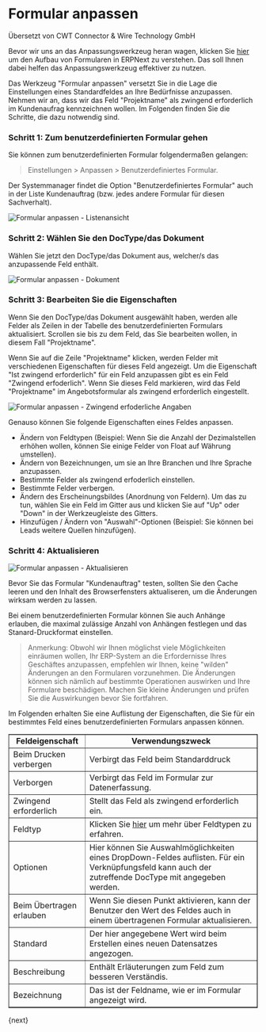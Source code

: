 # Formular anpassen

<span class="text-muted contributed-by">Übersetzt von CWT Connector & Wire Technology GmbH</span> 

Bevor wir uns an das Anpassungswerkzeug heran wagen, klicken Sie [hier](https://kb.frappe.io/kb/customization/form-architecture) um den Aufbau von Formularen in ERPNext zu verstehen. Das soll Ihnen dabei helfen das Anpassungswerkzeug effektiver zu nutzen.

Das Werkzeug "Formular anpassen" versetzt Sie in die Lage die Einstellungen eines Standardfeldes an Ihre Bedürfnisse anzupassen. Nehmen wir an, dass wir das Feld "Projektname" als zwingend erforderlich im Kundenaufrag kennzeichnen wollen. Im Folgenden finden Sie die Schritte, die dazu notwendig sind.

### Schritt 1: Zum benutzerdefinierten Formular gehen

Sie können zum benutzerdefinierten Formular folgendermaßen gelangen:

> Einstellungen > Anpassen > Benutzerdefiniertes Formular.

Der Systemmanager findet die Option "Benutzerdefiniertes Formular" auch in der Liste Kundenauftrag (bzw. jedes andere Formular für diesen Sachverhalt). 

![Formular anpassen - Listenansicht]({{docs_base_url}}/assets/old_images/erpnext/customize-form-list-view.png)

### Schritt 2: Wählen Sie den DocType/das Dokument

Wählen Sie jetzt den DocType/das Dokument aus, welcher/s das anzupassende Feld enthält.

![Formular anpassen - Dokument]({{docs_base_url}}/assets/old_images/erpnext/customize-form-document.png)

### Schritt 3: Bearbeiten Sie die Eigenschaften

Wenn Sie den DocType/das Dokument ausgewählt haben, werden alle Felder als Zeilen in der Tabelle des benutzerdefinierten Formulars aktualisiert. Scrollen sie bis zu dem Feld, das Sie bearbeiten wollen, in diesem Fall "Projektname".

Wenn Sie auf die Zeile "Projektname" klicken, werden Felder mit verschiedenen Eigenschaften für dieses Feld angezeigt. Um die Eigenschaft "Ist zwingend erforderlich" für ein Feld anzupassen gibt es ein Feld "Zwingend erfoderlich". Wenn Sie dieses Feld markieren, wird das Feld "Projektname" im Angebotsformular als zwingend erforderlich eingestellt.

![Formular anpassen - Zwingend erfoderliche Angaben]({{docs_base_url}}/assets/old_images/erpnext/customize-form-mandatory.png)

Genauso können Sie folgende Eigenschaften eines Feldes anpassen.

* Ändern von Feldtypen (Beispiel: Wenn Sie die Anzahl der Dezimalstellen erhöhen wollen, können Sie einige Felder von Float auf Währung umstellen).
* Ändern von Bezeichnungen, um sie an Ihre Branchen und Ihre Sprache anzupassen.
* Bestimmte Felder als zwingend erfoderlich einstellen.
* Bestimmte Felder verbergen.
* Ändern des Erscheinungsbildes (Anordnung von Feldern). Um das zu tun, wählen Sie ein Feld im Gitter aus und klicken Sie auf "Up" oder "Down" in der Werkzeugleiste des Gitters.
* Hinzufügen / Ändern von "Auswahl"-Optionen (Beispiel: Sie können bei Leads weitere Quellen hinzufügen).

### Schritt 4: Aktualisieren

![Formular anpassen - Aktualisieren]({{docs_base_url}}/assets/old_images/erpnext/customize-form-update.png)

Bevor Sie das Formular "Kundenauftrag" testen, sollten Sie den Cache leeren und den Inhalt des Browserfensters aktualiseren, um die Änderungen wirksam werden zu lassen.

Bei einem benutzerdefinierten Formular können Sie auch Anhänge erlauben, die maximal zulässige Anzahl von Anhängen festlegen und das Stanard-Druckformat einstellen.

> Anmerkung: Obwohl wir Ihnen möglichst viele Möglichkeiten einräumen wollen, Ihr ERP-System an die Erfordernisse Ihres Geschäftes anzupassen, empfehlen wir Ihnen, keine "wilden" Änderungen an den Formularen vorzunehmen. Die Änderungen können sich nämlich auf bestimmte Operationen auswirken und Ihre Formulare beschädigen. Machen Sie kleine Änderungen und prüfen Sie die Auswirkungen bevor Sie fortfahren.

Im Folgenden erhalten Sie eine Auflistung der Eigenschaften, die Sie für ein bestimmtes Feld eines benutzerdefinierten Formulars anpassen können.


<table border="1" width="700px">
  <tbody>
    <tr>
      <td style="text-align: center;"><b>Feldeigenschaft</b></td>
      <td style="text-align: center;"><b>Verwendungszweck</b></td>
    </tr>
    <tr>
      <td>Beim Drucken verbergen</td>
      <td>Verbirgt das Feld beim Standarddruck</td>
    </tr>
    <tr>
      <td>Verborgen</td>
      <td>Verbirgt das Feld im Formular zur Datenerfassung.</td>
    </tr>
    <tr>
      <td>Zwingend erforderlich</td>
      <td>Stellt das Feld als zwingend erforderlich ein.</td>
    </tr>
    <tr>
      <td>Feldtyp</td>
      <td>Klicken Sie <a href="https://erpnext.com/kb/customize/field-types">hier</a> um mehr über Feldtypen zu erfahren.</td>
    </tr>
    <tr>
      <td>Optionen</td>
      <td>Hier können Sie Auswahlmöglichkeiten eines DropDown-Feldes auflisten. Für ein Verknüpfungsfeld kann auch der zutreffende DocType mit angegeben werden.</td>
    </tr>
    <tr>
      <td>Beim Übertragen erlauben</td>
      <td>Wenn Sie diesen Punkt aktivieren, kann der Benutzer den Wert des Feldes auch in einem übertragenen Formular aktualisieren.</td>
    </tr>
    <tr>
      <td>Standard</td>
      <td>Der hier angegebene Wert wird beim Erstellen eines neuen Datensatzes angezogen.</td>
    </tr>
    <tr>
      <td>Beschreibung</td>
      <td>Enthält Erläuterungen zum Feld zum besseren Verständis.</td>
    </tr>
    <tr>
      <td>Bezeichnung</td>
      <td>Das ist der Feldname, wie er im Formular angezeigt wird.</td>
    </tr>
  </tbody>
</table>

{next}
